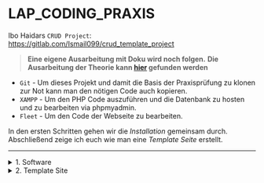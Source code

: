 # LAP_CODING_PRAXIS
Ibo Haidars `CRUD Project`: https://gitlab.com/Ismail099/crud_template_project

> **Eine eigene Ausarbeitung mit Doku wird noch folgen.**
> **Die Ausarbeitung der Theorie kann [hier](https://github.com/LeonDiendorfer/LAP_Coding_Theorie) gefunden werden**

- `Git` - Um dieses Projekt und damit die Basis der Praxisprüfung zu klonen zur Not kann man den nötigen Code auch kopieren.
- `XAMPP` - Um den PHP Code auszuführen und die Datenbank zu hosten und zu bearbeiten via phpmyadmin.
- `Fleet` - Um den Code der Webseite zu bearbeiten.

In den ersten Schritten gehen wir die *Installation* gemeinsam durch.   
Abschließend zeige ich euch wie man eine *Template Seite* erstellt.  

---

<details>
<summary> 1. Software</summary>

  
- XAMPP installieren
    (Link im Software Folder)
- Apache und MySQL starten
- localhost/phpmyadmin in Browser eingeben
- DB anlegen (Neu-DB Name eingeben- Anlegen)

![grafik](https://github.com/LeonDiendorfer/LAP_CODING_PRAXIS/assets/77973255/2e33a0ca-715c-4249-9301-44a6a6c7a22e)

- Tabellen laut ER Diagram anlegen

---

1. Jetbrains Toolbox installieren für Website
(Link im Software Folder)


2. Fleet installieren

   
   ![grafik](https://github.com/LeonDiendorfer/LAP_CODING_PRAXIS/assets/77973255/ab8ca506-e52c-470c-86df-35a29d94bb49)
   
</details>



<details>
<summary> 2. Template Site</summary>

</details>
